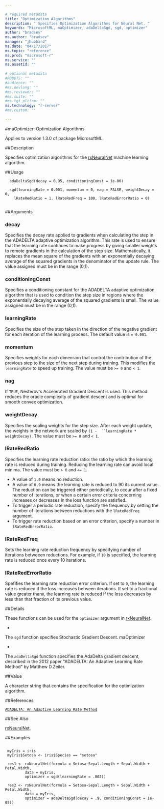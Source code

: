 ```yaml
--- 
 
# required metadata 
title: "Optimization Algorithms" 
description: " Specifies Optimization Algorithms for Neural Net. " 
keywords: "MicrosoftML, maOptimizer, adaDeltaSgd, sgd, optimizer" 
author: "bradsev"
ms.author: "bradsev" 
manager: "jhubbard" 
ms.date: "04/17/2017" 
ms.topic: "reference" 
ms.prod: "microsoft-r" 
ms.service: "" 
ms.assetid: "" 
 
# optional metadata 
#ROBOTS: "" 
#audience: "" 
#ms.devlang: "" 
#ms.reviewer: "" 
#ms.suite: "" 
#ms.tgt_pltfrm: "" 
ms.technology: "r-server" 
#ms.custom: "" 
 
--- 
```

 
 
 
 
 
 
 #maOptimizer: Optimization Algorithms

 Applies to version 1.3.0 of package MicrosoftML.
 
 ##Description
 
Specifies optimization algorithms for the [rxNeuralNet](neuralnet.md) machine learning algorithm.
 
 
 ##Usage

```   
  adaDeltaSgd(decay = 0.95, conditioningConst = 1e-06)
  
  sgd(learningRate = 0.001, momentum = 0, nag = FALSE, weightDecay = 0,
    lRateRedRatio = 1, lRateRedFreq = 100, lRateRedErrorRatio = 0)
 
```
 
 ##Arguments

   
  
 ### decay
 Specifies the decay rate applied to gradients when calculating the step in the ADADELTA adaptive optimization algorithm. This rate is used  to ensure that the learning rate continues to make progress by giving smaller weights to remote gradients in the calculation of the step size. Mathematically, it replaces the mean square of the gradients with an exponentially decaying  average of the squared gradients in the denominator of the update rule. The  value assigned must be in the range (0,1). 
  
  
  
 ### conditioningConst
 Specifies a conditioning constant for the ADADELTA  adaptive optimization algorithm that is used to condition the step size in   regions where the exponentially decaying average of the squared gradients  is small. The value assigned must be in the range (0,1). 
  
  
  
 ### learningRate
 Specifies the size of the step taken in the direction of the negative gradient for each iteration of the learning process.   The default value is `= 0.001`. 
  
  
  
 ### momentum
 Specifies weights for each dimension that control the contribution of the previous step to the size of the next step during  training. This modifies the `learningRate` to speed up training. The value must be `>= 0` and `< 1`. 
  
  
  
 ### nag
 If `TRUE`, Nesterov's Accelerated Gradient Descent is used.  This method reduces the oracle complexity of gradient descent and is optimal  for smooth convex optimization. 
  
  
  
 ### weightDecay
 Specifies the scaling weights for the step size. After  each weight update, the weights in the network are scaled by `(1 -  ``learningRate * weightDecay)`. The value must be `>= 0` and `< 1`. 
  
  
  
 ### lRateRedRatio
 Specifies the learning rate reduction ratio: the ratio by which the learning rate is reduced during training. Reducing the learning rate can avoid local minima. The value must be `> 0` and `<= 1`.    
*   A value of `1.0` means no reduction.   
*   A value of `0.9` means the learning rate is reduced to 90  its current value.  
 The reduction can be triggered either periodically, to occur after a fixed   number of iterations, or when a certain error criteria concerning increases  or decreases in the loss function are satisfied.    
*   To trigger a periodic rate reduction, specify the frequency  by setting the number of iterations between reductions with the  `lRateRedFreq` argument.   
*   To trigger rate reduction based on an error criterion, specify a number   in `lRateRedErrorRatio`. 
 
  
  
  
 ### lRateRedFreq
 Sets the learning rate reduction frequency by specifying  number of iterations betweeen reductions. For example, if `10` is  specified, the learning rate is reduced once every 10 iterations. 
  
  
  
 ### lRateRedErrorRatio
 Spefifies the learning rate reduction error criterion.  If set to `0`, the learning rate is reduced if the loss increases between iterations. If set to a fractional value greater than`0`, the learning rate is reduced if the loss decreases by less than that fraction of its previous value. 
  
 
 
 ##Details
 
These functions can be used for the `optimizer` argument in 
[rxNeuralNet](neuralnet.md). 


* 
 The `sgd` function specifies Stochastic Gradient Descent. maOptimizer

* 
 The `adaDeltaSgd` function specifies the AdaDelta gradient 
descent, described in the 2012 paper "ADADELTA: An Adaptive Learning Rate 
Method" by Matthew D.Zeiler. 


 
 
 ##Value
 
A character string that contains the specification for the 
 optimization algorithm.
 

 


 
 
 ##References
 
[`ADADELTA: An Adaptive Learning Rate Method`](http://www.matthewzeiler.com/pubs/googleTR2012/googleTR2012.pdf)

 
 
 ##See Also
 
[rxNeuralNet](neuralnet.md),
   
 ##Examples

 ```
   
  myIris = iris
  myIris$Setosa <- iris$Species == "setosa"
  
  res1 <- rxNeuralNet(formula = Setosa~Sepal.Length + Sepal.Width + Petal.Width,
          data = myIris, 
          optimizer = sgd(learningRate = .002))
      
  res2 <- rxNeuralNet(formula = Setosa~Sepal.Length + Sepal.Width + Petal.Width,
          data = myIris, 
          optimizer = adaDeltaSgd(decay = .9, conditioningConst = 1e-05))
 
```
 
 
